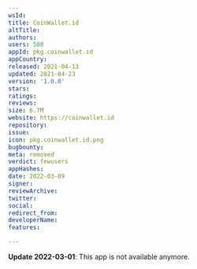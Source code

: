 ```yaml
---
wsId: 
title: CoinWallet.id
altTitle: 
authors: 
users: 500
appId: pkg.coinwallet.id
appCountry: 
released: 2021-04-13
updated: 2021-04-23
version: '1.0.0'
stars: 
ratings: 
reviews: 
size: 6.7M
website: https://coinwallet.id
repository: 
issue: 
icon: pkg.coinwallet.id.png
bugbounty: 
meta: removed
verdict: fewusers
appHashes: 
date: 2022-03-09
signer: 
reviewArchive: 
twitter: 
social: 
redirect_from: 
developerName: 
features: 

---
```


**Update 2022-03-01**: This app is not available anymore.


